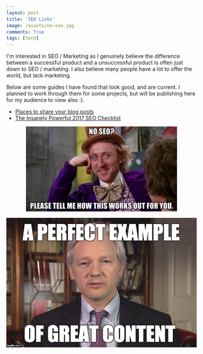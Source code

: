 ```yaml
---
layout: post
title: 'SEO Links'
image: /assets/no-seo.jpg
comments: True
tags: [tech]
---
```



I'm interested in SEO / Marketing as I genuinely believe the difference between a successful product and a unsuccessful product is often just down to SEO / marketing. I also believe many people have a lot to offer the world, but lack marketing.

Below are some guides I have found that look good, and are current. I planned to work through them for some projects, but will be publishing here for my audience to view also :).

* [Places to share your blog posts](https://www.bloggertipstricks.com/places-share-blog-posts.html)
* [The Insanely Powerful 2017 SEO Checklist](http://www.clickminded.com/seo-checklist/)


<p style="text-align: center">
	<img src="/assets/no-seo.jpg?style=seventyfive">
</p>

<p style="text-align: center">
	<img alt="Julian Assange - A perfect example of great content" src="/assets/seo-assange.jpg?style=seventyfive">
</p>
